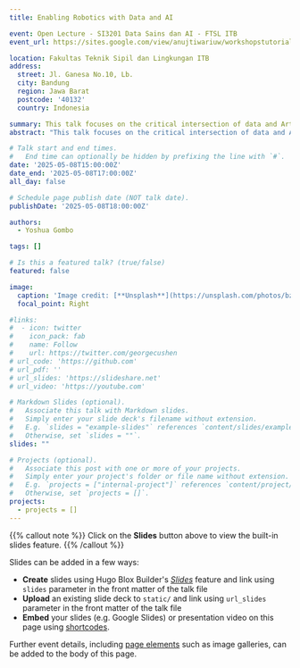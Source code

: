 ```yaml
---
title: Enabling Robotics with Data and AI

event: Open Lecture - SI3201 Data Sains dan AI - FTSL ITB 
event_url: https://sites.google.com/view/anujtiwariuw/workshopstutorials/aim-2023-workshop

location: Fakultas Teknik Sipil dan Lingkungan ITB
address:
  street: Jl. Ganesa No.10, Lb.
  city: Bandung
  region: Jawa Barat
  postcode: '40132'
  country: Indonesia

summary: This talk focuses on the critical intersection of data and Artificial Intelligence (AI) for addressing one of robotics' core challenges: accurately modeling complex robot dynamics. Traditional analytical modeling often struggles with real-world complexities like friction, backlash, environmental interaction, and inherent nonlinearities, leading to significant discrepancies between theoretical predictions and actual robot behavior. We will explore how data-driven AI methodologies, including machine learning and deep learning, are transforming our ability to learn and represent these intricate dynamics directly from observed operational data.
abstract: "This talk focuses on the critical intersection of data and Artificial Intelligence (AI) for addressing one of robotics' core challenges: accurately modeling complex robot dynamics. Traditional analytical modeling often struggles with real-world complexities like friction, backlash, environmental interaction, and inherent nonlinearities, leading to significant discrepancies between theoretical predictions and actual robot behavior. We will explore how data-driven AI methodologies, including machine learning and deep learning, are transforming our ability to learn and represent these intricate dynamics directly from observed operational data. The discussion will cover techniques for data acquisition, intelligent feature extraction, and the development of robust, adaptive models that capture nuances otherwise intractable through first-principles approaches. Emphasis will be placed on how these learned dynamic models enhance control performance, enable more precise simulations, and facilitate advanced capabilities like predictive maintenance and safer human-robot interaction. We will also address the challenges of model generalization, computational efficiency for real-time applications, and the need for explainable AI in safety-critical robotic systems."

# Talk start and end times.
#   End time can optionally be hidden by prefixing the line with `#`.
date: '2025-05-08T15:00:00Z'
date_end: '2025-05-08T17:00:00Z'
all_day: false

# Schedule page publish date (NOT talk date).
publishDate: '2025-05-08T18:00:00Z'

authors:
  - Yoshua Gombo

tags: []

# Is this a featured talk? (true/false)
featured: false

image:
  caption: 'Image credit: [**Unsplash**](https://unsplash.com/photos/bzdhc5b3Bxs)'
  focal_point: Right

#links:
#  - icon: twitter
#    icon_pack: fab
#    name: Follow
#    url: https://twitter.com/georgecushen
# url_code: 'https://github.com'
# url_pdf: ''
# url_slides: 'https://slideshare.net'
# url_video: 'https://youtube.com'

# Markdown Slides (optional).
#   Associate this talk with Markdown slides.
#   Simply enter your slide deck's filename without extension.
#   E.g. `slides = "example-slides"` references `content/slides/example-slides.md`.
#   Otherwise, set `slides = ""`.
slides: ""

# Projects (optional).
#   Associate this post with one or more of your projects.
#   Simply enter your project's folder or file name without extension.
#   E.g. `projects = ["internal-project"]` references `content/project/deep-learning/index.md`.
#   Otherwise, set `projects = []`.
projects:
  - projects = []
---
```


{{% callout note %}}
Click on the **Slides** button above to view the built-in slides feature.
{{% /callout %}}

Slides can be added in a few ways:

- **Create** slides using Hugo Blox Builder's [_Slides_](https://docs.hugoblox.com/reference/content-types/) feature and link using `slides` parameter in the front matter of the talk file
- **Upload** an existing slide deck to `static/` and link using `url_slides` parameter in the front matter of the talk file
- **Embed** your slides (e.g. Google Slides) or presentation video on this page using [shortcodes](https://docs.hugoblox.com/reference/markdown/).

Further event details, including [page elements](https://docs.hugoblox.com/reference/markdown/) such as image galleries, can be added to the body of this page.

